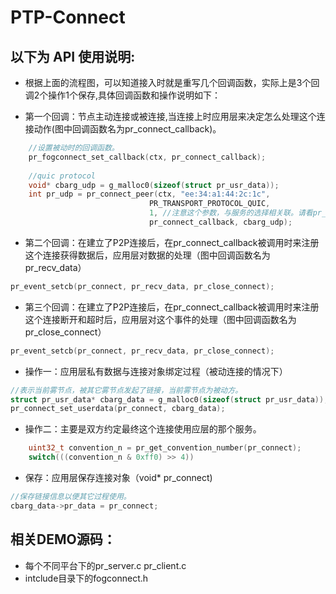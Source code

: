 # PTP-Connect

## 以下为 API 使用说明:
- 根据上面的流程图，可以知道接入时就是重写几个回调函数，实际上是3个回调2个操作1个保存,具体回调函数和操作说明如下：

- 第一个回调：节点主动连接或被连接,当连接上时应用层来决定怎么处理这个连接动作(图中回调函数名为pr_connect_callback)。
```c
    //设置被动时的回调函数。
    pr_fogconnect_set_callback(ctx, pr_connect_callback);
    
    //quic protocol
    void* cbarg_udp = g_malloc0(sizeof(struct pr_usr_data));
    int pr_udp = pr_connect_peer(ctx, "ee:34:a1:44:2c:1c",
                               PR_TRANSPORT_PROTOCOL_QUIC, 
                               1, //注意这个参数，与服务的选择相关联。请看pr_set_third_callback函数的处理。
                               pr_connect_callback, cbarg_udp);
```

- 第二个回调：在建立了P2P连接后，在pr_connect_callback被调用时来注册这个连接获得数据后，应用层对数据的处理（图中回调函数名为pr_recv_data）
```c
pr_event_setcb(pr_connect, pr_recv_data, pr_close_connect);
```

- 第三个回调：在建立了P2P连接后，在pr_connect_callback被调用时来注册这个连接断开和超时后，应用层对这个事件的处理（图中回调函数名为pr_close_connect）
```c
pr_event_setcb(pr_connect, pr_recv_data, pr_close_connect);
```

- 操作一：应用层私有数据与连接对象绑定过程（被动连接的情况下）
```c
//表示当前雾节点，被其它雾节点发起了链接，当前雾节点为被动方。
struct pr_usr_data* cbarg_data = g_malloc0(sizeof(struct pr_usr_data));
pr_connect_set_userdata(pr_connect, cbarg_data);
```

- 操作二：主要是双方约定最终这个连接使用应层的那个服务。
```c
    uint32_t convention_n = pr_get_convention_number(pr_connect);
    switch(((convention_n & 0xff0) >> 4))
```

- 保存：应用层保存连接对象（void* pr_connect)
```c
//保存链接信息以便其它过程使用。
cbarg_data->pr_data = pr_connect;
```



## 相关DEMO源码：
- 每个不同平台下的pr_server.c pr_client.c
- intclude目录下的fogconnect.h
